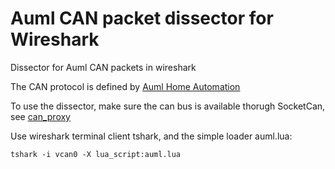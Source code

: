 # Auml CAN packet dissector for Wireshark

Dissector for Auml CAN packets in wireshark

The CAN protocol is defined by [Auml Home Automation](http://projekt.auml.se/)

To use the dissector, make sure the can bus is available thorugh SocketCan,
see [can_proxy](https://www.github.com/ETAChalmers/can_proxy)

Use wireshark terminal client tshark, and the simple loader auml.lua:

```
tshark -i vcan0 -X lua_script:auml.lua
```

